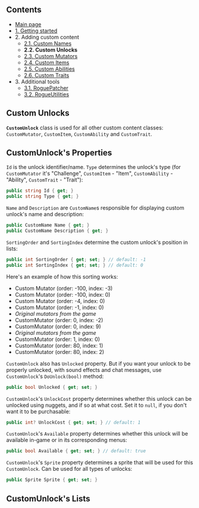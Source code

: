 ## Contents ##

- [Main page](https://github.com/Abbysssal/RogueLibs)
- [1. Getting started](./1.%20Getting%20started.md)
- 2\. Adding custom content
  - [2.1. Custom Names](./2.1.%20Custom%20Names.md)
  - **2.2. Custom Unlocks**
  - [2.3. Custom Mutators](./2.3.%20Custom%20Mutators.md)
  - [2.4. Custom Items](./2.4.%20Custom%20Items.md)
  - [2.5. Custom Abilities](./2.5.%20Custom%20Abilities.md)
  - [2.6. Custom Traits](./2.6.%20Custom%20Traits.md)
- 3\. Additional tools
  - [3.1. RoguePatcher](./3.1.%20RoguePatcher.md)
  - [3.2. RogueUtilities](./3.2.%20RogueUtilities.md)

## Custom Unlocks ##
**`CustomUnlock`** class is used for all other custom content classes: `CustomMutator`, `CustomItem`, `CustomAbility` and `CustomTrait`.

## CustomUnlock's Properties ##
`Id` is the unlock identifier/name. `Type` determines the unlock's type (for `CustomMutator` it's "Challenge", `CustomItem` - "Item", `CustomAbility` - "Ability", `CustomTrait` - "Trait"):
```cs
public string Id { get; }
public string Type { get; }
```
`Name` and `Description` are `CustomName`s responsible for displaying custom unlock's name and description:
```cs
public CustomName Name { get; }
public CustomName Description { get; }
```
`SortingOrder` and `SortingIndex` determine the custom unlock's position in lists:
```cs
public int SortingOrder { get; set; } // default: -1
public int SortingIndex { get; set; } // default: 0
```
Here's an example of how this sorting works:
- Custom Mutator (order: -100, index: -3)
- Custom Mutator (order: -100, index: 0)
- Custom Mutator (order: -4, index: 0)
- Custom Mutator (order: -1, index: 0)
- *Original mutators from the game*
- CustomMutator (order: 0, index: -2)
- CustomMutator (order: 0, index: 9)
- *Original mutators from the game*
- CustomMutator (order: 1, index: 0)
- CustomMutator (order: 80, index: 1)
- CustomMutator (order: 80, index: 2)

`CustomUnlock` also has `Unlocked` property. But if you want your unlock to be properly unlocked, with sound effects and chat messages, use `CustomUnlock`'s `DoUnlock(bool)` method:
```cs
public bool Unlocked { get; set; }
```
`CustomUnlock`'s `UnlockCost` property determines whether this unlock can be unlocked using nuggets, and if so at what cost. Set it to `null`, if you don't want it to be purchasable:
```cs
public int? UnlockCost { get; set; } // default: 1
```
`CustomUnlock`'s `Available` property determines whether this unlock will be available in-game or in its corresponding menus:
```cs
public bool Available { get; set; } // default: true
```
`CustomUnlock`'s `Sprite` property determines a sprite that will be used for this `CustomUnlock`. Can be used for all types of unlocks:
```cs
public Sprite Sprite { get; set; }
```
## CustomUnlock's Lists ##
